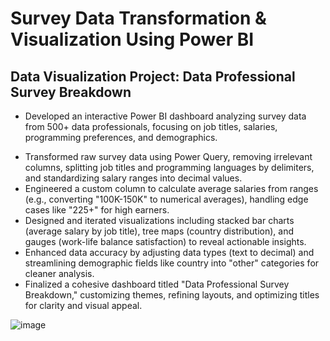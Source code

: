 # Survey Data Transformation & Visualization Using Power BI 

## Data Visualization Project: Data Professional Survey Breakdown

* Developed an interactive Power BI dashboard analyzing survey data from 500+ data professionals, focusing on job titles, salaries, programming preferences, and demographics.
- Transformed raw survey data using Power Query, removing irrelevant columns, splitting job titles and programming languages by delimiters, and standardizing salary ranges into decimal values.
- Engineered a custom column to calculate average salaries from ranges (e.g., converting "100K-150K" to numerical averages), handling edge cases like "225+" for high earners.
- Designed and iterated visualizations including stacked bar charts (average salary by job title), tree maps (country distribution), and gauges (work-life balance satisfaction) to reveal actionable insights.
- Enhanced data accuracy by adjusting data types (text to decimal) and streamlining demographic fields like country into "other" categories for cleaner analysis.
- Finalized a cohesive dashboard titled "Data Professional Survey Breakdown," customizing themes, refining layouts, and optimizing titles for clarity and visual appeal.
   
![image](https://github.com/user-attachments/assets/b5546715-e5b2-4015-93bd-dd438087c54a)
